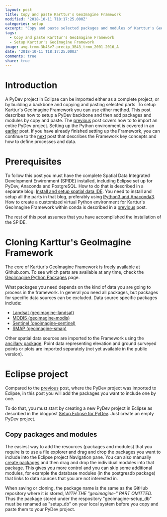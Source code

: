 ```yaml
---
layout: post
title: Copy and paste Karttur's GeoImagine Framework
modified: '2018-10-11 T18:17:25.000Z'
categories: setup
excerpt: "Copy and paste selected packages and modules of Karttur's GeoImagine Framework in Eclipse"
tags:
  - Copy and paste Karttur's GeoImagine Framework
  - Setup Karttur's GeoImagine Framework
image: avg-trmm-3b43v7-precip_3B43_trmm_2001-2016_A
date: '2018-10-11 T18:17:25.000Z'
comments: true
share: true
---
```


# Introduction

A PyDev project in <span class='app'>Eclipse</span> can be imported either as a complete project, or by building a backbone and copying and pasting selected parts. To setup Karttur's GeoImagine Framework you can use either method. This post describes how to setup a PyDev backbone and then add packages and modules by copy and paste. The [previous](../blog-import-project-eclipse/) post covers how to to import an entire PyDev project. Setting up the Python environment is covered in an [earlier](../setup-conda-environ/) post. If you have already finished  setting up the Framework, you can continue to the [next](../setup-xml/) post that describes the Framework key concepts and how to define processes and data.

# Prerequisites

To follow this post you must have the complete Spatial Data Integrated Development Environment (SPIDE) installed, including <span class='app'>Eclipse</span> set up for PyDev, <span class='app'>Anaconda</span> and <span class='app'>PostgreSQL</span>. How to do that is described in a separate blog: [Install and setup spatial data IDE](https://karttur.github.io/setup-ide/). You need to install and setup all the parts in that blog, preferably using [Python3 and Anaconda3](https://karttur.github.io/setup-ide/blog/python3-upgrade/). How to create a customized virtual Python environment for Karttur's GeoImagine Framework within conda is described in a [previous](../setup-conda-environ/) post.

The rest of this post assumes that you have accomplished the installation of the SPIDE.

# Cloning Karttur's GeoImagine Framework

The core of Karttur's GeoImagine Framework is freely available at Github.com. To see which parts are available at any time, check the [GeoImagine Python Packages](https://karttur.github.io/geoimagine/packages/) page.

What packages you need depends on the kind of data you are going to process in the framework. In general you need all packages, but packages for specific data sources can be excluded. Data source specific packages include:

- [Landsat (geoimagine-landsat)](https://github.com/karttur/geoimagine-landsat)
- [MODIS (geoimagine-modis)](https://github.com/karttur/geoimagine-modis)
- [Sentinel (geoimagine-sentinel)](https://github.com/karttur/geoimagine-sentinel)
- [SMAP (geoimagine-smap)](https://github.com/karttur/geoimagine-smap)

Other spatial data sources are imported to the Framework using the [ancillary package](https://github.com/karttur/geoimagine-ancillary). Point data representing elevation and ground surveyed points or plots are imported separately (not yet available in the public version).

# Eclipse project

Compared to the [previous](../blog-import-project-eclipse/) post, where the PyDev project was imported to Eclipse, in this post you will add the packages you want to include one by one.

To do that, you must start by creating a new PyDev project in <span class='app'>Eclipse</span> as described in the blogpost [Setup Eclipse for PyDev](https://karttur.github.io/setup-ide/setup-ide/install-eclipse/#create-pydev-project). Just create an empty PyDev project.

## Copy packages and modules

The easiest way to add the resources (packages and modules) that you require is to use a file explorer and drag and drop the packages you want to include into the <span class='app'>Eclipse</span> project  <span class='tab'>Navigation</span> pane.  You can also manually [create packages](https://karttur.github.io/setup-ide/setup-ide/install-eclipse/#create-pydev-package) and then drag and drop the individual modules into that package. This gives you more control and you can skip some additional modules, for example the database modules (in the postgresdb package) that links to data sources that you are not interested in.

When saving or cloning, the package name is the same as the GitHub repository where it is stored, _WITH THE "geoimagine-" PART OMITTED._ Thus the package stored under the respository "geoimagine-setup_db" must be renamed as "setup_db" on your local system before you copy and paste them to your PyDev project.
